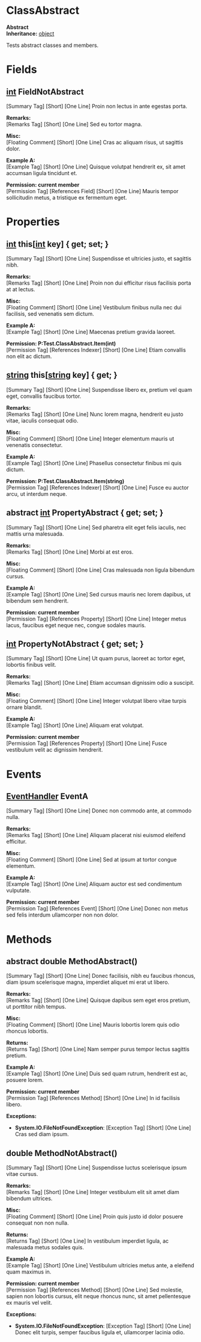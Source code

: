 # ClassAbstract

**Abstract**  
**Inheritance:** [object](https://docs.microsoft.com/en-us/dotnet/api/system.object)  
  
Tests abstract classes and members.  
  
  

# Fields

## [int](https://docs.microsoft.com/en-us/dotnet/api/system.int32) FieldNotAbstract

[Summary Tag] [Short] [One Line] Proin non lectus in ante egestas porta.  
  
  
**Remarks:**  
[Remarks Tag] [Short] [One Line] Sed eu tortor magna.  
  
  
**Misc:**  
[Floating Comment] [Short] [One Line] Cras ac aliquam risus, ut sagittis dolor.  
  
**Example A:**  
[Example Tag] [Short] [One Line] Quisque volutpat hendrerit ex, sit amet accumsan ligula tincidunt et.  
  
  
**Permission: current member**  
[Permission Tag] [References Field] [Short] [One Line] Mauris tempor sollicitudin metus, a tristique ex fermentum eget.  
  
  

# Properties

## [int](https://docs.microsoft.com/en-us/dotnet/api/system.int32) this[[int](https://docs.microsoft.com/en-us/dotnet/api/system.int32) key] { get; set; }

[Summary Tag] [Short] [One Line] Suspendisse et ultricies justo, et sagittis nibh.  
  
  
**Remarks:**  
[Remarks Tag] [Short] [One Line] Proin non dui efficitur risus facilisis porta at at lectus.  
  
  
**Misc:**  
[Floating Comment] [Short] [One Line] Vestibulum finibus nulla nec dui facilisis, sed venenatis sem dictum.  
  
**Example A:**  
[Example Tag] [Short] [One Line] Maecenas pretium gravida laoreet.  
  
  
**Permission: P:Test.ClassAbstract.Item(int)**  
[Permission Tag] [References Indexer] [Short] [One Line] Etiam convallis non elit ac dictum.  
  
  

## [string](https://docs.microsoft.com/en-us/dotnet/api/system.string) this[[string](https://docs.microsoft.com/en-us/dotnet/api/system.string) key] { get; }

[Summary Tag] [Short] [One Line] Suspendisse libero ex, pretium vel quam eget, convallis faucibus tortor.  
  
  
**Remarks:**  
[Remarks Tag] [Short] [One Line] Nunc lorem magna, hendrerit eu justo vitae, iaculis consequat odio.  
  
  
**Misc:**  
[Floating Comment] [Short] [One Line] Integer elementum mauris ut venenatis consectetur.  
  
**Example A:**  
[Example Tag] [Short] [One Line] Phasellus consectetur finibus mi quis dictum.  
  
  
**Permission: P:Test.ClassAbstract.Item(string)**  
[Permission Tag] [References Indexer] [Short] [One Line] Fusce eu auctor arcu, ut interdum neque.  
  
  

## abstract [int](https://docs.microsoft.com/en-us/dotnet/api/system.int32) PropertyAbstract { get; set; }

[Summary Tag] [Short] [One Line] Sed pharetra elit eget felis iaculis, nec mattis urna malesuada.  
  
  
**Remarks:**  
[Remarks Tag] [Short] [One Line] Morbi at est eros.  
  
  
**Misc:**  
[Floating Comment] [Short] [One Line] Cras malesuada non ligula bibendum cursus.  
  
**Example A:**  
[Example Tag] [Short] [One Line] Sed cursus mauris nec lorem dapibus, ut bibendum sem hendrerit.  
  
  
**Permission: current member**  
[Permission Tag] [References Property] [Short] [One Line] Integer metus lacus, faucibus eget neque nec, congue sodales mauris.  
  
  

## [int](https://docs.microsoft.com/en-us/dotnet/api/system.int32) PropertyNotAbstract { get; set; }

[Summary Tag] [Short] [One Line] Ut quam purus, laoreet ac tortor eget, lobortis finibus velit.  
  
  
**Remarks:**  
[Remarks Tag] [Short] [One Line] Etiam accumsan dignissim odio a suscipit.  
  
  
**Misc:**  
[Floating Comment] [Short] [One Line] Integer volutpat libero vitae turpis ornare blandit.  
  
**Example A:**  
[Example Tag] [Short] [One Line] Aliquam erat volutpat.  
  
  
**Permission: current member**  
[Permission Tag] [References Property] [Short] [One Line] Fusce vestibulum velit ac dignissim hendrerit.  
  
  

# Events

## [EventHandler](https://docs.microsoft.com/en-us/dotnet/api/system.eventhandler) EventA

[Summary Tag] [Short] [One Line] Donec non commodo ante, at commodo nulla.  
  
  
**Remarks:**  
[Remarks Tag] [Short] [One Line] Aliquam placerat nisi euismod eleifend efficitur.  
  
  
**Misc:**  
[Floating Comment] [Short] [One Line] Sed at ipsum at tortor congue elementum.  
  
**Example A:**  
[Example Tag] [Short] [One Line] Aliquam auctor est sed condimentum vulputate.  
  
  
**Permission: current member**  
[Permission Tag] [References Event] [Short] [One Line] Donec non metus sed felis interdum ullamcorper non non dolor.  
  
  

# Methods

## abstract double MethodAbstract()

[Summary Tag] [Short] [One Line] Donec facilisis, nibh eu faucibus rhoncus, diam ipsum scelerisque magna, imperdiet aliquet mi erat ut libero.  
  
  
**Remarks:**  
[Remarks Tag] [Short] [One Line] Quisque dapibus sem eget eros pretium, ut porttitor nibh tempus.  
  
  
**Misc:**  
[Floating Comment] [Short] [One Line] Mauris lobortis lorem quis odio rhoncus lobortis.  
  
**Returns:**  
[Returns Tag] [Short] [One Line] Nam semper purus tempor lectus sagittis pretium.  
  
  
**Example A:**  
[Example Tag] [Short] [One Line] Duis sed quam rutrum, hendrerit est ac, posuere lorem.  
  
  
**Permission: current member**  
[Permission Tag] [References Method] [Short] [One Line] In id facilisis libero.  
  
  
**Exceptions:**  
* **System.IO.FileNotFoundException**: [Exception Tag] [Short] [One Line] Cras sed diam ipsum.  

  

## double MethodNotAbstract()

[Summary Tag] [Short] [One Line] Suspendisse luctus scelerisque ipsum vitae cursus.  
  
  
**Remarks:**  
[Remarks Tag] [Short] [One Line] Integer vestibulum elit sit amet diam bibendum ultrices.  
  
  
**Misc:**  
[Floating Comment] [Short] [One Line] Proin quis justo id dolor posuere consequat non non nulla.  
  
**Returns:**  
[Returns Tag] [Short] [One Line] In vestibulum imperdiet ligula, ac malesuada metus sodales quis.  
  
  
**Example A:**  
[Example Tag] [Short] [One Line] Vestibulum ultricies metus ante, a eleifend quam maximus in.  
  
  
**Permission: current member**  
[Permission Tag] [References Method] [Short] [One Line] Sed molestie, sapien non lobortis cursus, elit neque rhoncus nunc, sit amet pellentesque ex mauris vel velit.  
  
  
**Exceptions:**  
* **System.IO.FileNotFoundException**: [Exception Tag] [Short] [One Line] Donec elit turpis, semper faucibus ligula et, ullamcorper lacinia odio.  

  

